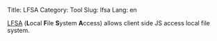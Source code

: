 Title: LFSA
Category: Tool
Slug: lfsa
Lang: en

[LFSA][lfsa] (**L**ocal **F**ile **S**ystem **A**ccess) allows client side JS access local file system.

[lfsa]: http://opengamestudio.org/lfsa
